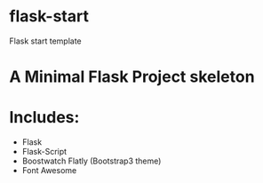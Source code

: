 # flask-start
Flask start template

# A Minimal Flask Project skeleton

# Includes:
* Flask
* Flask-Script
* Boostwatch Flatly (Bootstrap3 theme)
* Font Awesome
